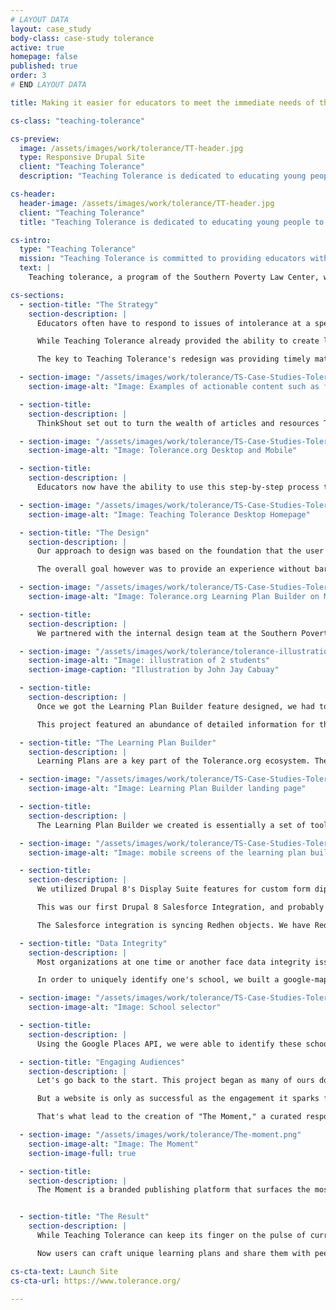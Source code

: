 ```yaml
---
# LAYOUT DATA
layout: case_study
body-class: case-study tolerance
active: true
homepage: false
published: true
order: 3
# END LAYOUT DATA

title: Making it easier for educators to meet the immediate needs of their students.

cs-class: "teaching-tolerance"

cs-preview:
  image: /assets/images/work/tolerance/TT-header.jpg
  type: Responsive Drupal Site
  client: "Teaching Tolerance"
  description: "Teaching Tolerance is dedicated to educating young people to become engaged actors in a diverse democracy."

cs-header:
  header-image: /assets/images/work/tolerance/TT-header.jpg
  client: "Teaching Tolerance"
  title: "Teaching Tolerance is dedicated to educating young people to become engaged actors in a diverse democracy."

cs-intro:
  type: "Teaching Tolerance"
  mission: "Teaching Tolerance is committed to providing educators with a multitude of resources and activities that will help to foster a kind and inclusive school climate."
  text: |
    Teaching tolerance, a program of the Southern Poverty Law Center, works to teach empathy and inclusivity in our classrooms.

cs-sections:
  - section-title: "The Strategy"
    section-description: |
      Educators often have to respond to issues of intolerance at a speed and scale that can be incredibly challenging. News travels quickly, students form opinions and harbor fears, and teachers can feel isolated when trying to make sense of these issues for themselves and their students.

      While Teaching Tolerance already provided the ability to create learning plans around certain themes; they needed their tools to evolve. The world was moving at a pace that their present systems could not address. They needed something that would enable rapid generation and dissemination of new materials, while also surfacing valuable content from the past that has renewed importance.

      The key to Teaching Tolerance's redesign was providing timely materials that let educators turn cultural issues and current events into educational experiences. Additionally, this content and its related interactions needed to be accessible no matter the device users were on.

  - section-image: "/assets/images/work/tolerance/TS-Case-Studies-Tolerance-Actionable-Content-1.png"
    section-image-alt: "Image: Examples of actionable content such as featured articles with a 'Teach This' button that adds content directly to your learning plan."

  - section-title:
    section-description: |
      ThinkShout set out to turn the wealth of articles and resources Tolerance.org had into teachable materials, and did so by creating a guided learning plan builder that makes all content classroom-ready.  They grant free access to thousands of resources -- from video to essays to proven teaching strategies -- and that content is now actionable.

  - section-image: "/assets/images/work/tolerance/TS-Case-Studies-Tolerance-Bullying-Bias-1.png"
    section-image-alt: "Image: Tolerance.org Desktop and Mobile"

  - section-title:
    section-description: |
      Educators now have the ability to use this step-by-step process to create their own custom lessons, or they can start with any compelling piece of content and build a plan around that. And, because ThinkShout takes a mobile-first approach to all our projects, the site is well-positioned to meet its users where they are in the moment they are inspired.

  - section-image: "/assets/images/work/tolerance/TS-Case-Studies-Tolerance-Desktop-Homepage.png"
    section-image-alt: "Image: Teaching Tolerance Desktop Homepage"

  - section-title: "The Design"
    section-description: |
      Our approach to design was based on the foundation that the user in this case is looking for resources related to a specific topic they wish to address in the classroom.

      The overall goal however was to provide an experience without barriers. Regardless of whether a user is on their phone while riding the train to work or on their desktop at home, they should be able to easily access all resources as well as use them to build learning plans. We wanted a streamlined experience, with everything from magazine articles, lessons, texts, and professional development materials to be easily digestible, searchable, and most importantly, the ability for users to build a plan off of them on the fly.

  - section-image: "/assets/images/work/tolerance/TS-Case-Studies-Tolerance-Learning-Plan-Builder-Mobile-Desktop.png"
    section-image-alt: "Image: Tolerance.org Learning Plan Builder on Mobile and Desktop views"

  - section-title:
    section-description: |
      We partnered with the internal design team at the Southern Poverty Law Center (Teaching Tolerance is a program of the SPLC) to evolve the current Tolerance.org brand to accommodate a modern, content-rich site. While sticking with their current brand's foundation, we explored brand colors and typography treatments that would allow for a design that supports (rather than overshadows) the robust content offered. They also have a beautiful, vast library of photography, and are consistently creating timely and engaging illustration. Those elements are what drive the core visuals of the site.

  - section-image: "/assets/images/work/tolerance/tolerance-illustrations-john-jay-cabuay.jpg"
    section-image-alt: "Image: illustration of 2 students"
    section-image-caption: "Illustration by John Jay Cabuay"

  - section-title:
    section-description: |
      Once we got the Learning Plan Builder feature designed, we had to construct it - which turned out to be a rather complex endeavor! We essentially thought of it as one long form with a progress bar that (as the name implies) tracks your progress as you create a learning plan; highlighting the portion of the plan you are currently viewing. A user can click different titles within the progress bar to jump around to other sections of the Learning Plan Builder. Additionally, we added javascript to handle the AJAX requests that added texts, strategies, and tasks so they could display five items at a time for the user.

      This project featured an abundance of detailed information for the implementation team. But it was executed thank to a very detailed style guide that [Vicki Brown](https://thinkshout.com/team/vicki/) created, along with extensive documentation of the desired interactions.

  - section-title: "The Learning Plan Builder"
    section-description: |
      Learning Plans are a key part of the Tolerance.org ecosystem. They are the bridge between a stagnant piece of content on the site and the classroom. They allow teachers to start with a foundational Text/Article written by Teaching Tolerance, and tailor the presentation of the ideas within the article to their students' grade level, interests, as well as other customizations.

  - section-image: "/assets/images/work/tolerance/TS-Case-Studies-Tolerance-Learning-Plan-Builder-Mobile-Desktop.png"
    section-image-alt: "Image: Learning Plan Builder landing page"

  - section-title:
    section-description: |
      The Learning Plan Builder we created is essentially a set of tools for teachers to explore (through search features), bookmark (create a robust user profile), and transform Teaching Tolerance content into classroom-ready lesson plans. We also created the necessary privacy settings to allow teachers to work on a Learning Plan and save as a draft until they're ready to publish and share it with the world (where it will appear in the Learning Plan index on the site). Or, they can also share it with their colleagues and specific individuals with a link unique to their plan and only visible to them.

  - section-image: "/assets/images/work/tolerance/TS-Case-Studies-Tolerance-Learning-Plan-Mobile-Screens.png"
    section-image-alt: "Image: mobile screens of the learning plan builder"

  - section-title:
    section-description: |
      We utilized Drupal 8's Display Suite features for custom form diplays, as well as custom entity displays, and built a custom entity selection widget for the selection of related materials based on dynamic filters; which displays the option as previews of the materials themselves.

      This was our first Drupal 8 Salesforce Integration, and probably one of the first anywhere, as the [module](https://www.drupal.org/project/salesforce) is still in active development and we had to contribute a great deal of code to make it production-ready. It's a minimal integration, but does include entity relationship synchronization and is currently syncing over 340,000 records between the systems (mostly Contacts and Orgs/Accounts).

      The Salesforce integration is syncing Redhen objects. We have Redhen Contact & Orgs used on Tolerance.org to track incoming constituent information, tie new users to existing constituent data, connect users to the schools where they work and/or study, and provide a platform for sharing and collecting the constituent data managed in Salesforce.

  - section-title: "Data Integrity"
    section-description: |
      Most organizations at one time or another face data integrity issues. It was certainly true of Teaching Tolerance, particularly when it came to the schools listed in their system. Two individuals might use slightly different names or spellings for the same institution ("Thomas Jefferson HS" vs "Thomas Jefferson High School" for example). This makes it especially challenging to match up in a database and would generate multiple duplicates. Conversely, there are a wealth of schools with exactly the same names located in different parts of the country. Treating them as the same leads to all sorts of other problems!

      In order to uniquely identify one's school, we built a google-maps based search/selection tool for users to input their school and attach to their profile.

  - section-image: "/assets/images/work/tolerance/TS-Case-Studies-Tolerance-School-Selector.png"
    section-image-alt: "Image: School selector"

  - section-title:
    section-description: |
      Using the Google Places API, we were able to identify these schools, allowing for clean differentiation and preventing duplication in the backend. All while providing an intuitive, quick, and unobtrusive user interface. We built this tool with code adapted from Google Places documentation, Redhen Orgs, Entity Reference fields, and custom code.

  - section-title: "Engaging Audiences"
    section-description: |
      Let's go back to the start. This project began as many of ours do at ThinkShout: by addressing the needs of the user and providing them with something valuable to make their life easier. That is certainly true in the case of Teaching Tolerance. We set out to make it easier for educators to locate resources that would cultivate empathy in their classrooms and grant students the ability to view the world from multiple perspectives.

      But a website is only as successful as the engagement it sparks from its users. We knew based on our discovery work and research with the Tolerance team that educators struggle to keep up with the pace of the world in which we live, all the while ensuring that they meet the standards of their local school districts.

      That's what lead to the creation of "The Moment," a curated response to anything happening in the news.

  - section-image: "/assets/images/work/tolerance/The-moment.png"
    section-image-alt: "Image: The Moment"
    section-image-full: true

  - section-title:
    section-description: |
      The Moment is a branded publishing platform that surfaces the most important content in response to cultural events. Whether the content is from five years ago or five hours, users get the best that Teaching Tolerance has to offer. And, by linking this content up to the organization's email communication strategy, we ensure that teachers get the materials in their inbox before they know they need it. Now when educators subscribe to this list, they can create first class lessons in a timely manner, send them via email and social, and create a real sense of community in the classrooms across the country.


  - section-title: "The Result"
    section-description: |
      While Teaching Tolerance can keep its finger on the pulse of current events and cultural moments, it's impossible to predict what every individual educator will need in their local communities. Providing these materials free of charge in an extensive library opens up endless possibilities for all educators.

      Now users can craft unique learning plans and share them with peers in their own schools or across the country. Over time, as the online community grows, we hope to build more social tools for teachers to share, comment on, and learn from each other's work. Work that ultimately fosters a more inclusive and kind environment in our schools.

cs-cta-text: Launch Site
cs-cta-url: https://www.tolerance.org/

---
```

